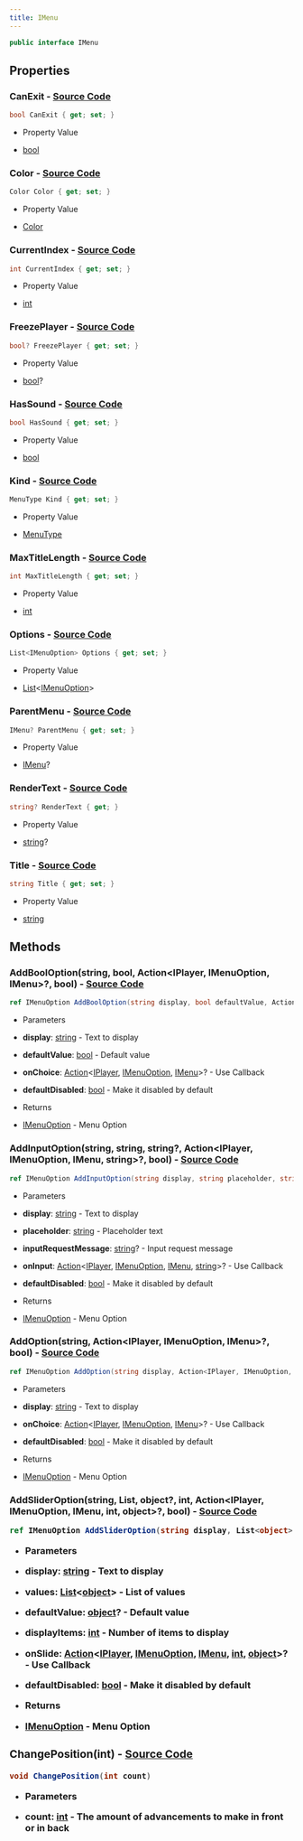 ```yaml
---
title: IMenu
---
```


```csharp
public interface IMenu
```

## Properties

### **CanExit** - [Source Code](https://github.com/swiftly-solution/swiftlys2/blob/main/managed/src/SwiftlyS2.Shared/Modules/Menus/IMenu.cs#L40)

```csharp
bool CanExit { get; set; }
```

- Property Value

- [bool](https://learn.microsoft.com/dotnet/api/system.boolean)

### **Color** - [Source Code](https://github.com/swiftly-solution/swiftlys2/blob/main/managed/src/SwiftlyS2.Shared/Modules/Menus/IMenu.cs#L48)

```csharp
Color Color { get; set; }
```

- Property Value

- [Color](/docs/api/shared/natives/color)

### **CurrentIndex** - [Source Code](https://github.com/swiftly-solution/swiftlys2/blob/main/managed/src/SwiftlyS2.Shared/Modules/Menus/IMenu.cs#L56)

```csharp
int CurrentIndex { get; set; }
```

- Property Value

- [int](https://learn.microsoft.com/dotnet/api/system.int32)

### **FreezePlayer** - [Source Code](https://github.com/swiftly-solution/swiftlys2/blob/main/managed/src/SwiftlyS2.Shared/Modules/Menus/IMenu.cs#L28)

```csharp
bool? FreezePlayer { get; set; }
```

- Property Value

- [bool](https://learn.microsoft.com/dotnet/api/system.boolean)?

### **HasSound** - [Source Code](https://github.com/swiftly-solution/swiftlys2/blob/main/managed/src/SwiftlyS2.Shared/Modules/Menus/IMenu.cs#L32)

```csharp
bool HasSound { get; set; }
```

- Property Value

- [bool](https://learn.microsoft.com/dotnet/api/system.boolean)

### **Kind** - [Source Code](https://github.com/swiftly-solution/swiftlys2/blob/main/managed/src/SwiftlyS2.Shared/Modules/Menus/IMenu.cs#L44)

```csharp
MenuType Kind { get; set; }
```

- Property Value

- [MenuType](/docs/api/shared/menus/menutype)

### **MaxTitleLength** - [Source Code](https://github.com/swiftly-solution/swiftlys2/blob/main/managed/src/SwiftlyS2.Shared/Modules/Menus/IMenu.cs#L20)

```csharp
int MaxTitleLength { get; set; }
```

- Property Value

- [int](https://learn.microsoft.com/dotnet/api/system.int32)

### **Options** - [Source Code](https://github.com/swiftly-solution/swiftlys2/blob/main/managed/src/SwiftlyS2.Shared/Modules/Menus/IMenu.cs#L24)

```csharp
List<IMenuOption> Options { get; set; }
```

- Property Value

- [List](https://learn.microsoft.com/dotnet/api/system.collections.generic.list-1)<[IMenuOption](/docs/api/shared/menus/imenuoption)>

### **ParentMenu** - [Source Code](https://github.com/swiftly-solution/swiftlys2/blob/main/managed/src/SwiftlyS2.Shared/Modules/Menus/IMenu.cs#L36)

```csharp
IMenu? ParentMenu { get; set; }
```

- Property Value

- [IMenu](/docs/api/shared/menus/imenu)?

### **RenderText** - [Source Code](https://github.com/swiftly-solution/swiftlys2/blob/main/managed/src/SwiftlyS2.Shared/Modules/Menus/IMenu.cs#L52)

```csharp
string? RenderText { get; }
```

- Property Value

- [string](https://learn.microsoft.com/dotnet/api/system.string)?

### **Title** - [Source Code](https://github.com/swiftly-solution/swiftlys2/blob/main/managed/src/SwiftlyS2.Shared/Modules/Menus/IMenu.cs#L16)

```csharp
string Title { get; set; }
```

- Property Value

- [string](https://learn.microsoft.com/dotnet/api/system.string)

## Methods

### **AddBoolOption(string, bool, Action<IPlayer, IMenuOption, IMenu>?, bool)** - [Source Code](https://github.com/swiftly-solution/swiftlys2/blob/main/managed/src/SwiftlyS2.Shared/Modules/Menus/IMenu.cs#L74)

```csharp
ref IMenuOption AddBoolOption(string display, bool defaultValue, Action<IPlayer, IMenuOption, IMenu>? onChoice, bool defaultDisabled = false)
```

- Parameters

- **display**: [string](https://learn.microsoft.com/dotnet/api/system.string) - Text to display
- **defaultValue**: [bool](https://learn.microsoft.com/dotnet/api/system.boolean) - Default value
- **onChoice**: [Action](https://learn.microsoft.com/dotnet/api/system.action-3)<[IPlayer](/docs/api/shared/players/iplayer), [IMenuOption](/docs/api/shared/menus/imenuoption), [IMenu](/docs/api/shared/menus/imenu)>? - Use Callback
- **defaultDisabled**: [bool](https://learn.microsoft.com/dotnet/api/system.boolean) - Make it disabled by default

- Returns

- [IMenuOption](/docs/api/shared/menus/imenuoption) - Menu Option

### **AddInputOption(string, string, string?, Action<IPlayer, IMenuOption, IMenu, string>?, bool)** - [Source Code](https://github.com/swiftly-solution/swiftlys2/blob/main/managed/src/SwiftlyS2.Shared/Modules/Menus/IMenu.cs#L84)

```csharp
ref IMenuOption AddInputOption(string display, string placeholder, string? inputRequestMessage, Action<IPlayer, IMenuOption, IMenu, string>? onInput, bool defaultDisabled = false)
```

- Parameters

- **display**: [string](https://learn.microsoft.com/dotnet/api/system.string) - Text to display
- **placeholder**: [string](https://learn.microsoft.com/dotnet/api/system.string) - Placeholder text
- **inputRequestMessage**: [string](https://learn.microsoft.com/dotnet/api/system.string)? - Input request message
- **onInput**: [Action](https://learn.microsoft.com/dotnet/api/system.action-4)<[IPlayer](/docs/api/shared/players/iplayer), [IMenuOption](/docs/api/shared/menus/imenuoption), [IMenu](/docs/api/shared/menus/imenu), [string](https://learn.microsoft.com/dotnet/api/system.string)>? - Use Callback
- **defaultDisabled**: [bool](https://learn.microsoft.com/dotnet/api/system.boolean) - Make it disabled by default

- Returns

- [IMenuOption](/docs/api/shared/menus/imenuoption) - Menu Option

### **AddOption(string, Action<IPlayer, IMenuOption, IMenu>?, bool)** - [Source Code](https://github.com/swiftly-solution/swiftlys2/blob/main/managed/src/SwiftlyS2.Shared/Modules/Menus/IMenu.cs#L65)

```csharp
ref IMenuOption AddOption(string display, Action<IPlayer, IMenuOption, IMenu>? onChoice, bool defaultDisabled = false)
```

- Parameters

- **display**: [string](https://learn.microsoft.com/dotnet/api/system.string) - Text to display
- **onChoice**: [Action](https://learn.microsoft.com/dotnet/api/system.action-3)<[IPlayer](/docs/api/shared/players/iplayer), [IMenuOption](/docs/api/shared/menus/imenuoption), [IMenu](/docs/api/shared/menus/imenu)>? - Use Callback
- **defaultDisabled**: [bool](https://learn.microsoft.com/dotnet/api/system.boolean) - Make it disabled by default

- Returns

- [IMenuOption](/docs/api/shared/menus/imenuoption) - Menu Option

### **AddSliderOption(string, List<object>, object?, int, Action<IPlayer, IMenuOption, IMenu, int, object>?, bool)** - [Source Code](https://github.com/swiftly-solution/swiftlys2/blob/main/managed/src/SwiftlyS2.Shared/Modules/Menus/IMenu.cs#L95)

```csharp
ref IMenuOption AddSliderOption(string display, List<object> values, object? defaultValue, int displayItems, Action<IPlayer, IMenuOption, IMenu, int, object>? onSlide, bool defaultDisabled = false)
```

- Parameters

- **display**: [string](https://learn.microsoft.com/dotnet/api/system.string) - Text to display
- **values**: [List](https://learn.microsoft.com/dotnet/api/system.collections.generic.list-1)<[object](https://learn.microsoft.com/dotnet/api/system.object)> - List of values
- **defaultValue**: [object](https://learn.microsoft.com/dotnet/api/system.object)? - Default value
- **displayItems**: [int](https://learn.microsoft.com/dotnet/api/system.int32) - Number of items to display
- **onSlide**: [Action](https://learn.microsoft.com/dotnet/api/system.action-5)<[IPlayer](/docs/api/shared/players/iplayer), [IMenuOption](/docs/api/shared/menus/imenuoption), [IMenu](/docs/api/shared/menus/imenu), [int](https://learn.microsoft.com/dotnet/api/system.int32), [object](https://learn.microsoft.com/dotnet/api/system.object)>? - Use Callback
- **defaultDisabled**: [bool](https://learn.microsoft.com/dotnet/api/system.boolean) - Make it disabled by default

- Returns

- [IMenuOption](/docs/api/shared/menus/imenuoption) - Menu Option

### **ChangePosition(int)** - [Source Code](https://github.com/swiftly-solution/swiftlys2/blob/main/managed/src/SwiftlyS2.Shared/Modules/Menus/IMenu.cs#L101)

```csharp
void ChangePosition(int count)
```

- Parameters

- **count**: [int](https://learn.microsoft.com/dotnet/api/system.int32) - The amount of advancements to make in front or in back

